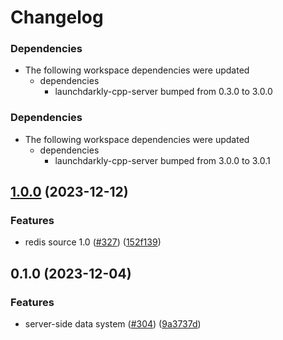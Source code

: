 # Changelog

### Dependencies

* The following workspace dependencies were updated
  * dependencies
    * launchdarkly-cpp-server bumped from 0.3.0 to 3.0.0

### Dependencies

* The following workspace dependencies were updated
  * dependencies
    * launchdarkly-cpp-server bumped from 3.0.0 to 3.0.1

## [1.0.0](https://github.com/launchdarkly/cpp-sdks/compare/launchdarkly-cpp-server-redis-source-v0.1.1...launchdarkly-cpp-server-redis-source-v1.0.0) (2023-12-12)


### Features

* redis source 1.0 ([#327](https://github.com/launchdarkly/cpp-sdks/issues/327)) ([152f139](https://github.com/launchdarkly/cpp-sdks/commit/152f139917356d262dfd84e518b0ba8c84d39765))

## 0.1.0 (2023-12-04)


### Features

* server-side data system ([#304](https://github.com/launchdarkly/cpp-sdks/issues/304)) ([9a3737d](https://github.com/launchdarkly/cpp-sdks/commit/9a3737d09b1e1e57e5c7e6d30fb0c92f606d284c))
